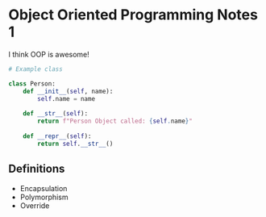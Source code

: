 # Object Oriented Programming Notes 1

I think OOP is awesome!

```python
# Example class

class Person:
    def __init__(self, name):
        self.name = name
    
    def __str__(self):
        return f"Person Object called: {self.name}"
    
    def __repr__(self):
        return self.__str__()
```

## Definitions
- Encapsulation
- Polymorphism
- Override
